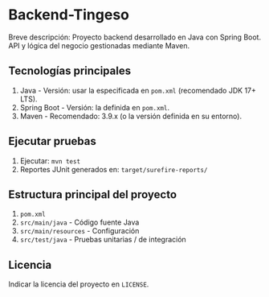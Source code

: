 # Backend-Tingeso

Breve descripción:
Proyecto backend desarrollado en Java con Spring Boot. API y lógica del negocio gestionadas mediante Maven.

## Tecnologías principales
1. Java \- Versión: usar la especificada en `pom.xml` (recomendado JDK 17+ LTS).
2. Spring Boot \- Versión: la definida en `pom.xml`.
3. Maven \- Recomendado: 3.9.x (o la versión definida en su entorno).

## Ejecutar pruebas
1. Ejecutar: `mvn test`
2. Reportes JUnit generados en: `target/surefire-reports/`

## Estructura principal del proyecto
1. `pom.xml`
2. `src/main/java` \- Código fuente Java
3. `src/main/resources` \- Configuración
4. `src/test/java` \- Pruebas unitarias / de integración

## Licencia
Indicar la licencia del proyecto en `LICENSE`.
